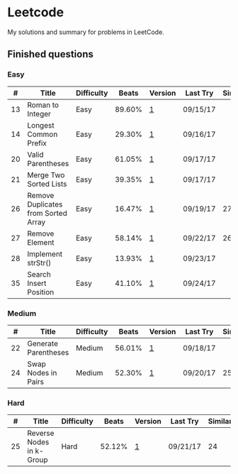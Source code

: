 # Leetcode

My solutions and summary for problems in LeetCode.

## Finished questions
### Easy
| # | Title	| Difficulty | Beats | Version | Last Try | Similar |
| - | ----- | ---------- | ----- | ------- | -------- | ------- |
| 13 | Roman to Integer | Easy | 89.60% | [1](https://github.com/Hellofafar/Leetcode/blob/master/Easy/13.py) | 09/15/17 | |
| 14 | Longest Common Prefix | Easy | 29.30% | [1](https://github.com/Hellofafar/Leetcode/blob/master/Easy/14.py) | 09/16/17 | |
| 20 | Valid Parentheses | Easy | 61.05% | [1](https://github.com/Hellofafar/Leetcode/blob/master/Easy/20.py) | 09/17/17 | |
| 21 | Merge Two Sorted Lists | Easy | 39.35% | [1](https://github.com/Hellofafar/Leetcode/blob/master/Easy/21.py) | 09/17/17 | |
| 26 | Remove Duplicates from Sorted Array | Easy | 16.47% | [1](https://github.com/Hellofafar/Leetcode/blob/master/Easy/26.py) | 09/19/17 | 27 |
| 27 | Remove Element | Easy | 58.14% | [1](https://github.com/Hellofafar/Leetcode/blob/master/Easy/27.py) | 09/22/17 | 26 |
| 28 | Implement strStr() | Easy | 13.93% | [1](https://github.com/Hellofafar/Leetcode/blob/master/Easy/28.py) | 09/23/17 | |
| 35 | Search Insert Position | Easy | 41.10% | [1](https://github.com/Hellofafar/Leetcode/blob/master/Easy/35.py) | 09/24/17 | |

### Medium
| # | Title	| Difficulty | Beats | Version | Last Try | Similar |
| - | ----- | ---------- | ----- | ------- | -------- | ------- |
| 22 | Generate Parentheses | Medium | 56.01% | [1](https://github.com/Hellofafar/Leetcode/blob/master/Medium/22.py) | 09/18/17 | |
| 24 | Swap Nodes in Pairs | Medium | 52.30% | [1](https://github.com/Hellofafar/Leetcode/blob/master/Medium/24.py) | 09/20/17 | 25 |

### Hard
| # | Title	| Difficulty | Beats | Version | Last Try | Similar |
| - | ----- | ---------- | ----- | ------- | -------- | ------- |
| 25 | Reverse Nodes in k-Group | Hard | 52.12% | [1](https://github.com/Hellofafar/Leetcode/blob/master/Hard/25.py) | 09/21/17 | 24 |